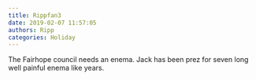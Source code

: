 ```yaml
---
title: Rippfan3
date: 2019-02-07 11:57:05
authors: Ripp
categories: Holiday
---
```


 The Fairhope council needs an enema. Jack has been prez for seven long well painful enema like years.